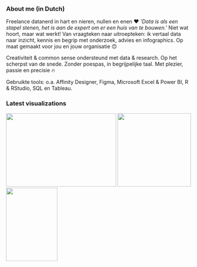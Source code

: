 ### About me (in Dutch)

Freelance datanerd in hart en nieren, nullen en enen :heart: <i> 'Data is als een stapel stenen, het is aan de expert om er een huis van te bouwen.' </i> Niet wat hoort, maar wat werkt! Van vraagteken naar uitroepteken: ik vertaal data naar inzicht, kennis en begrip met onderzoek, advies en infographics. Op maat gemaakt voor jou en jouw organisatie :upside_down_face:

Creativiteit & common sense ondersteund met data & research. Op het scherpst van de snede. Zonder poespas, in begrijpelijke taal. Met plezier, passie en precisie :fire:

Gebruikte tools: o.a. Affinity Designer, Figma, Microsoft Excel & Power BI, R & RStudio, SQL en Tableau.

### Latest visualizations

<a href='https://github.com/Willem-Jelle/Visualizations'><img src='https://github.com/Willem-Jelle/Visualizations/blob/main/2024-11_warmest_year/2024-11_warmest_year_viz_png_export.png' height = 200 width = 300/></a>
<a href='https://github.com/Willem-Jelle/Visualizations'><img src='https://github.com/Willem-Jelle/Visualizations/blob/main/2024-10_netflix/2024-10_netflix_infographic_png_export.png' height = 200 width = 200/></a>
<a href='https://github.com/Willem-Jelle/Visualizations'><img src='https://github.com/Willem-Jelle/Visualizations/blob/main/2024-05_sentiment_hoofdlijnenakkoord/2024-05_sentiment_hoofdlijnenakkoord_viz.png' height = 200 width = 140/></a>